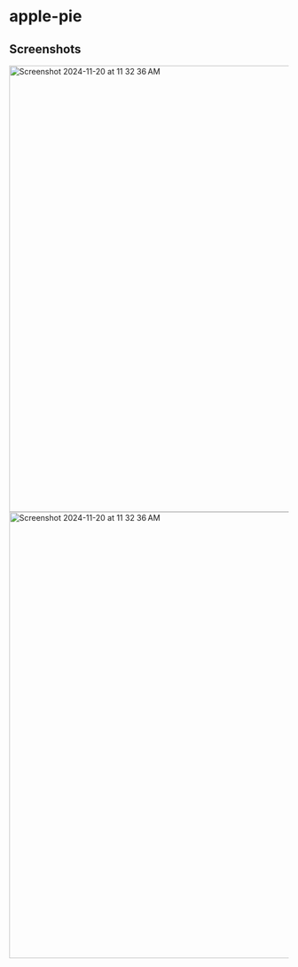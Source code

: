 # apple-pie

## Screenshots


<img width="805" alt="Screenshot 2024-11-20 at 11 32 36 AM" src="https://github.com/user-attachments/assets/a50525e6-5a28-45f9-ab8a-c9c3cfae7b7b">




<img width="805" alt="Screenshot 2024-11-20 at 11 32 36 AM" src="https://github.com/user-attachments/assets/6a6189de-66f5-4ae2-8dcc-79bf45098ecd">

